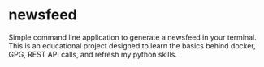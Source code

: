 # newsfeed

Simple command line application to generate a newsfeed in your terminal. This is an educational project designed to learn the basics behind docker, GPG, REST API calls, and refresh my python skills. 
